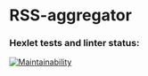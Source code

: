 # RSS-aggregator

### Hexlet tests and linter status:

[![Maintainability](https://api.codeclimate.com/v1/badges/c04f676dc2ba420b57bd/maintainability)](https://codeclimate.com/github/DMendybaeva/RSS-aggregator/maintainability)
